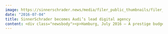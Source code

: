 ```yaml
---
image: https://sinnerschrader.news/media/filer_public_thumbnails/filer_public/0b/d4/0bd4e255-d3c1-4662-87bc-03291056b5d3/audiwebsite700.jpg__480x288_q85_crop_subsampling-2_upscale.jpg
date: "2016-07-04"
title: SinnerSchrader becomes Audi’s lead digital agency
content: <div class="newsbody"><p>Hamburg, July 2016 – A prestige budget from the automotive sector moving to new hands&#58; Following a pitch involving several stages, Audi has decided on SinnerSchrader as its worldwide lead digital agency. For an initial period of three years, the Company is to support the brand in digital platforms and innovative services, helping it to master the seamless interlinking of the digital and physical worlds.</p><p>This makes SinnerSchrader the central international partner for the important transformation of the technologically progressive premium brand. All along the customer journey, which is already digital to a large degree, new sources of added value are to be developed and implemented in a digital experience appropriate for the brand.</p><p>“Our integrated approach demonstrates how we intend to advance Audi in the digital age with an inspiring service experience and beneficial AI components,” explains Dr Axel Averdung, Managing Director Strategy at SinnerSchrader. “From the outset, we used a user- and data-centred approach and thought in terms of technology and business models – without losing focus from the Audi brand for a single moment. On the basis of Audi’s visions, we presented a concept that on the one hand points clearly to the future but nevertheless can be realised from tomorrow with tangible results. Vorsprung durch Technik (Truth in Engineering) in the new competitive area with Uber, Google, Baidu, Tesla, etc. We are really looking forward to the work.”</p><p>The team at SinnerSchrader&#58; Dr Axel Averdung (Managing Director Strategy), Jürgen Alker (Managing Director Content), Holger Blank (Managing Director Technology), Silke Zielhofer (CD User Experience), Philipp Kafkoulas (CD Design), Stefan Förster (CD Text), Arndt Allmeling (Director Technology), Oliver Meyfarth (Senior Data Scientist).</p><p><strong>About SinnerSchrader</strong><br/>SinnerSchrader is one of Europe’s leading digital agencies. With a focus on e-commerce, strategy and communication, SinnerSchrader offers the full range of digital agency services&#58; conception, design, development and operation of digital platforms, mobile apps, service design, campaigns, media, analytics and audience management. SinnerSchrader stands for technological excellence. Around 500 employees – 200 of whom are developers – realise marketing solutions for brands such as Allianz, Beck’s, comdirect bank, Hapag-Lloyd, Telefónica, TUI, Unilever and Unitymedia. SinnerSchrader was founded in 1996, went public in 1999 and has offices in Hamburg, Berlin, Frankfurt am Main, Munich, Prague and Hanover.</p><p><a class="news-backlink" href="/en/"><svg class="svg-ico svg-ico--arrow-left"><use xlink&#58;href="#arrow-down"></use></svg>Back to the overview</a></p></div>
---
```

